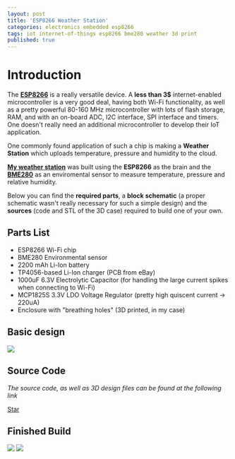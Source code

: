 ```yaml
---
layout: post
title: 'ESP8266 Weather Station'
categories: electronics embedded esp8266
tags: iot internet-of-things esp8266 bme280 weather 3d print
published: true
---
```


# **Introduction**


The **[ESP8266](http://www.esp8266.com/wiki/doku.php?id=getting-started-with-the-esp8266)**
is a really versatile device. A **less than 3$** internet-enabled microcontroller is 
a very good deal, having both Wi-Fi functionality, as well as a pretty powerful 80-160 MHz 
microcontroller with lots of flash storage, RAM, and with an on-board ADC, I2C interface,
SPI interface and timers. One doesn't really need an additional microcontroller to develop
their IoT application.

One commonly found application of such a chip is making a **Weather Station** which uploads
temperature, pressure and humidity to the cloud. 

**[My weather station](/weather)** was built using the **ESP8266** as the brain and the
**[BME280](https://ae-bst.resource.bosch.com/media/_tech/media/datasheets/BST-BME280_DS001-11.pdf)**
as an enviromental sensor to measure temperature, pressure and relative humidity.

Below you can find the **required parts**, a **block schematic** (a proper schematic wasn't really necessary
for such a simple design) and the **sources** (code and STL of the 3D case) required to build one of your own.

## **Parts List**

+ ESP8266 Wi-Fi chip
+ BME280 Environmental sensor
+ 2200 mAh Li-Ion battery
+ TP4056-based Li-Ion charger (PCB from eBay)
+ 1000uF 6.3V Electrolytic Capacitor (for handling the large current spikes when connecting to Wi-Fi)
+ MCP1825S 3.3V LDO Voltage Regulator (pretty high quiscent current -> 220uA)
+ Enclosure with "breathing holes" (3D printed, in my case)

## **Basic design**

<img src="https://i.imgur.com/z5Zrq2M.png" style="max-width: 100%">

## **Source Code**

*The source code, as well as 3D design files can be found at the following link* 

<!-- Place this tag where you want the button to render. -->
<a class="github-button" href="https://github.com/ardelean-calin/ESP8266-BME280-Weather-Station" data-icon="octicon-star" data-style="mega" data-count-href="/ardelean-calin/ESP8266-BME280-Weather-Station/stargazers" data-count-api="/repos/ardelean-calin/ESP8266-BME280-Weather-Station#stargazers_count" data-count-aria-label="# stargazers on GitHub" aria-label="Star ardelean-calin/ESP8266-BME280-Weather-Station on GitHub">Star</a>

## **Finished Build**

<img src="http://i.imgur.com/fDnJt3z.jpg" style="max-width: 100%">

<img src="http://i.imgur.com/KCHDYAk.jpg" style="max-width: 100%">